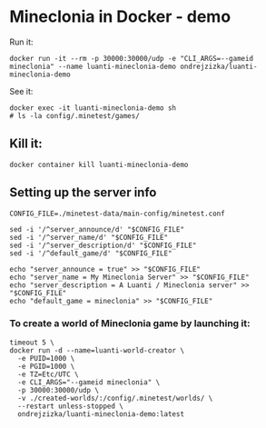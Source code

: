 # Mineclonia in Docker - demo

Run it:
```shell
docker run -it --rm -p 30000:30000/udp -e "CLI_ARGS=--gameid mineclonia" --name luanti-mineclonia-demo ondrejzizka/luanti-mineclonia-demo
```

See it:
```shell
docker exec -it luanti-mineclonia-demo sh
# ls -la config/.minetest/games/
```

##  Kill it:
```shell
docker container kill luanti-mineclonia-demo
```



## Setting up the server info

```
CONFIG_FILE=./minetest-data/main-config/minetest.conf

sed -i '/^server_announce/d' "$CONFIG_FILE"
sed -i '/^server_name/d' "$CONFIG_FILE"
sed -i '/^server_description/d' "$CONFIG_FILE"
sed -i '/^default_game/d' "$CONFIG_FILE"

echo "server_announce = true" >> "$CONFIG_FILE"
echo "server_name = My Mineclonia Server" >> "$CONFIG_FILE"
echo "server_description = A Luanti / Mineclonia server" >> "$CONFIG_FILE"
echo "default_game = mineclonia" >> "$CONFIG_FILE"
```


### To create a world of Mineclonia game by launching it:

```shell
timeout 5 \
docker run -d --name=luanti-world-creator \
  -e PUID=1000 \
  -e PGID=1000 \
  -e TZ=Etc/UTC \
  -e CLI_ARGS="--gameid mineclonia" \
  -p 30000:30000/udp \
  -v ./created-worlds/:/config/.minetest/worlds/ \
  --restart unless-stopped \
  ondrejzizka/luanti-mineclonia-demo:latest
```


